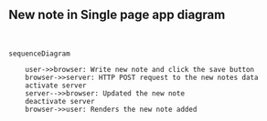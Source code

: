 ## New note in Single page app diagram

<br>

```mermaid
sequenceDiagram

    user->>browser: Write new note and click the save button
    browser->>server: HTTP POST request to the new notes data
    activate server
    server-->>browser: Updated the new note
    deactivate server
    browser->>user: Renders the new note added


```

